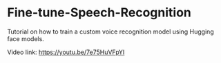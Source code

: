 # Fine-tune-Speech-Recognition
Tutorial on how to train a custom voice recognition model using Hugging face models.

Video link: https://youtu.be/7e75HuVFpYI
